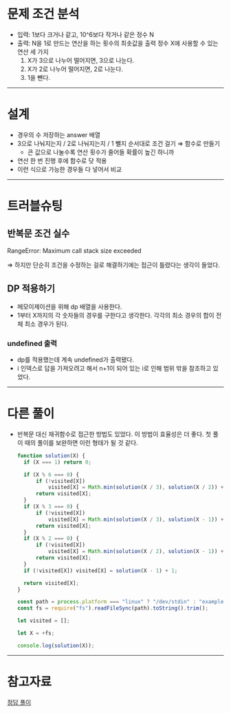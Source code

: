 # 문제 조건 분석

- 입력: 1보다 크거나 같고, 10^6보다 작거나 같은 정수 N
- 출력: N을 1로 만드는 연산을 하는 횟수의 최솟값을 출력
  정수 X에 사용할 수 있는 연산 세 가지
  1. X가 3으로 나누어 떨어지면, 3으로 나눈다.
  2. X가 2로 나누어 떨어지면, 2로 나눈다.
  3. 1을 뺀다.

---

# 설계

- 경우의 수 저장하는 answer 배열
- 3으로 나눠지는지 / 2로 나눠지는지 / 1 뺄지 순서대로 조건 걸기 ⇒ 함수로 만들기
  - 큰 값으로 나눌수록 연산 횟수가 줄어들 확률이 높긴 하니까
- 연산 한 번 진행 후에 함수로 닷 적용
- 이런 식으로 가능한 경우들 다 넣어서 비교

---

# 트러블슈팅

## 반복문 조건 실수

RangeError: Maximum call stack size exceeded

⇒ 하지만 단순히 조건을 수정하는 걸로 해결하기에는 접근이 틀렸다는 생각이 들었다.

## DP 적용하기

- 메모이제이션을 위해 dp 배열을 사용한다.
- 1부터 X까지의 각 숫자들의 경우를 구한다고 생각한다. 각각의 최소 경우의 합이 전체 최소 경우가 된다.

### undefined 출력

- dp를 적용했는데 계속 undefined가 출력됐다.
- i 인덱스로 답을 가져오려고 해서 n+1이 되어 있는 i로 인해 범위 밖을 참조하고 있었다.

---

# 다른 풀이

- 반복문 대신 재귀함수로 접근한 방법도 있었다. 이 방법이 효율성은 더 좋다. 첫 풀이 때의 풀이를 보완하면 이런 형태가 될 것 같다.
  ```jsx
  function solution(X) {
  	if (X === 1) return 0;

  	if (X % 6 === 0) {
  		if (!visited[X])
  			visited[X] = Math.min(solution(X / 3), solution(X / 2)) + 1;
  		return visited[X];
  	}
  	if (X % 3 === 0) {
  		if (!visited[X])
  			visited[X] = Math.min(solution(X / 3), solution(X - 1)) + 1;
  		return visited[X];
  	}
  	if (X % 2 === 0) {
  		if (!visited[X])
  			visited[X] = Math.min(solution(X / 2), solution(X - 1)) + 1;
  		return visited[X];
  	}
  	if (!visited[X]) visited[X] = solution(X - 1) + 1;

  	return visited[X];
  }

  const path = process.platform === "linux" ? "/dev/stdin" : "example.txt";
  const fs = require("fs").readFileSync(path).toString().trim();

  let visited = [];

  let X = +fs;

  console.log(solution(X));
  ```

---

# 참고자료

[정답 풀이](https://velog.io/@dev-redo/%EB%B0%B1%EC%A4%80-1976%EB%B2%88-%EC%97%AC%ED%96%89-%EA%B0%80%EC%9E%90-node.js-wwnzlzoz)
